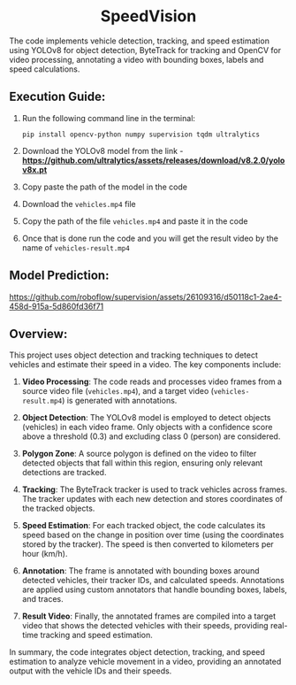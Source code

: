 <h1 align="center">SpeedVision</h1>
The code implements vehicle detection, tracking, and speed estimation using YOLOv8 for object detection, ByteTrack for tracking and OpenCV for video processing, annotating a video with bounding boxes, labels and speed calculations.

## Execution Guide:
1. Run the following command line in the terminal:
   ```
   pip install opencv-python numpy supervision tqdm ultralytics
   ```

2. Download the YOLOv8 model from the link - **https://github.com/ultralytics/assets/releases/download/v8.2.0/yolov8x.pt**

3. Copy paste the path of the model in the code
  
4. Download the `vehicles.mp4` file

5. Copy the path of the file `vehicles.mp4` and paste it in the code

6. Once that is done run the code and you will get the result video by the name of `vehicles-result.mp4`

## Model Prediction:

   https://github.com/roboflow/supervision/assets/26109316/d50118c1-2ae4-458d-915a-5d860fd36f71

## Overview:
This project uses object detection and tracking techniques to detect vehicles and estimate their speed in a video. The key components include:

1. **Video Processing**: The code reads and processes video frames from a source video file (`vehicles.mp4`), and a target video (`vehicles-result.mp4`) is generated with annotations.

2. **Object Detection**: The YOLOv8 model is employed to detect objects (vehicles) in each video frame. Only objects with a confidence score above a threshold (0.3) and excluding class 0 (person) are considered.

3. **Polygon Zone**: A source polygon is defined on the video to filter detected objects that fall within this region, ensuring only relevant detections are tracked.

4. **Tracking**: The ByteTrack tracker is used to track vehicles across frames. The tracker updates with each new detection and stores coordinates of the tracked objects.

5. **Speed Estimation**: For each tracked object, the code calculates its speed based on the change in position over time (using the coordinates stored by the tracker). The speed is then converted to kilometers per hour (km/h).

6. **Annotation**: The frame is annotated with bounding boxes around detected vehicles, their tracker IDs, and calculated speeds. Annotations are applied using custom annotators that handle bounding boxes, labels, and traces.

7. **Result Video**: Finally, the annotated frames are compiled into a target video that shows the detected vehicles with their speeds, providing real-time tracking and speed estimation.

In summary, the code integrates object detection, tracking, and speed estimation to analyze vehicle movement in a video, providing an annotated output with the vehicle IDs and their speeds.
